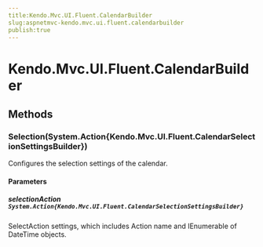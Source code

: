 ```yaml
---
title:Kendo.Mvc.UI.Fluent.CalendarBuilder
slug:aspnetmvc-kendo.mvc.ui.fluent.calendarbuilder
publish:true
---
```


# Kendo.Mvc.UI.Fluent.CalendarBuilder

## Methods

### Selection(System.Action{Kendo.Mvc.UI.Fluent.CalendarSelectionSettingsBuilder})
Configures the selection settings of the calendar.

#### Parameters

##### selectionAction `System.Action{Kendo.Mvc.UI.Fluent.CalendarSelectionSettingsBuilder}`
SelectAction settings, which includes Action name and IEnumerable of DateTime objects.
